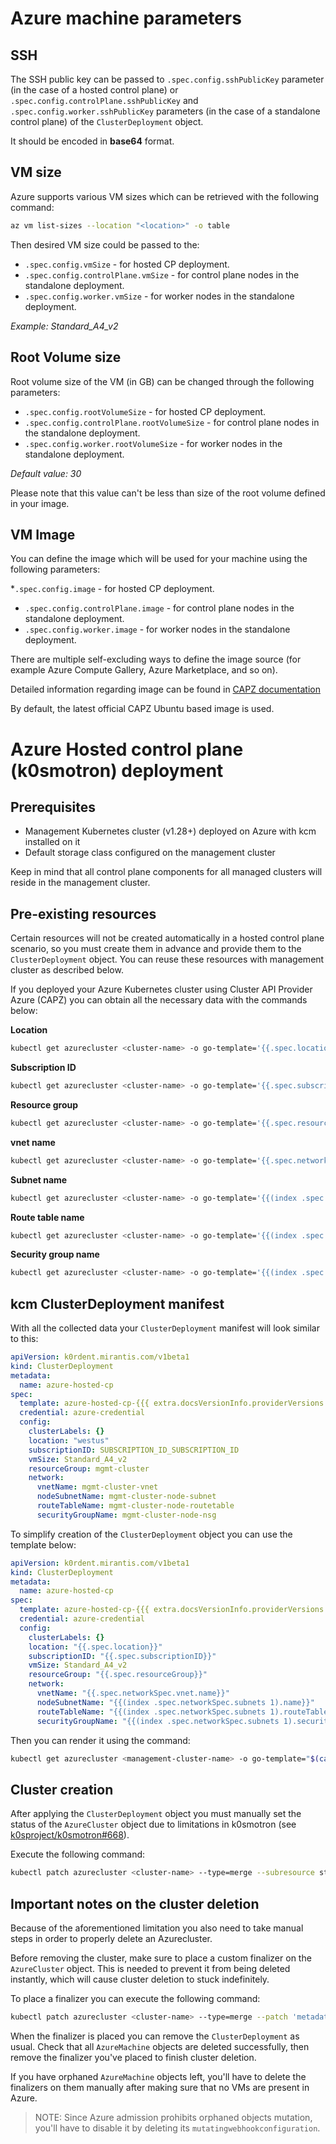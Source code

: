 # Azure machine parameters

## SSH

The SSH public key can be passed to `.spec.config.sshPublicKey` 
parameter (in the case of a hosted control plane) or `.spec.config.controlPlane.sshPublicKey` and
`.spec.config.worker.sshPublicKey` parameters (in the case of a standalone control plane)
of the `ClusterDeployment` object.

It should be encoded in **base64** format.

## VM size

Azure supports various VM sizes which can be retrieved with the following
command:

```bash
az vm list-sizes --location "<location>" -o table
```

Then desired VM size could be passed to the:

* `.spec.config.vmSize` - for hosted CP deployment.
* `.spec.config.controlPlane.vmSize` - for control plane nodes in the standalone
  deployment.
* `.spec.config.worker.vmSize` - for worker nodes in the standalone deployment.

*Example: Standard_A4_v2*

## Root Volume size

Root volume size of the VM (in GB) can be changed through the following
parameters:

* `.spec.config.rootVolumeSize` - for hosted CP deployment.
* `.spec.config.controlPlane.rootVolumeSize` - for control plane nodes in the
  standalone deployment.
* `.spec.config.worker.rootVolumeSize` - for worker nodes in the standalone
  deployment.

*Default value: 30*

Please note that this value can't be less than size of the root volume 
defined in your image.

## VM Image

You can define the image which will be used for your machine using the following
parameters:

*`.spec.config.image` - for hosted CP deployment.
* `.spec.config.controlPlane.image` - for control plane nodes in the standalone
  deployment.
* `.spec.config.worker.image` - for worker nodes in the standalone deployment.

There are multiple self-excluding ways to define the image source (for example Azure
Compute Gallery, Azure Marketplace, and so on).

Detailed information regarding image can be found in [CAPZ documentation](https://capz.sigs.k8s.io/self-managed/custom-images)

By default, the latest official CAPZ Ubuntu based image is used.

# Azure Hosted control plane (k0smotron) deployment

## Prerequisites

*   Management Kubernetes cluster (v1.28+) deployed on Azure with kcm installed
    on it
*   Default storage class configured on the management cluster

Keep in mind that all control plane components for all managed clusters will
reside in the management cluster.

## Pre-existing resources

Certain resources will not be created automatically in a hosted control plane
scenario, so you must create them in advance and provide them to  the `ClusterDeployment`
object. You can reuse these resources with management cluster as described
below.

If you deployed your Azure Kubernetes cluster using Cluster API Provider Azure
(CAPZ) you can obtain all the necessary data with the commands below:

**Location**

```bash
kubectl get azurecluster <cluster-name> -o go-template='{{.spec.location}}'
```

**Subscription ID**

```bash
kubectl get azurecluster <cluster-name> -o go-template='{{.spec.subscriptionID}}'
```

**Resource group**

```bash
kubectl get azurecluster <cluster-name> -o go-template='{{.spec.resourceGroup}}'
```

**vnet name**

```bash
kubectl get azurecluster <cluster-name> -o go-template='{{.spec.networkSpec.vnet.name}}'
```

**Subnet name**

```bash
kubectl get azurecluster <cluster-name> -o go-template='{{(index .spec.networkSpec.subnets 1).name}}'
```

**Route table name**

```bash
kubectl get azurecluster <cluster-name> -o go-template='{{(index .spec.networkSpec.subnets 1).routeTable.name}}'
```

**Security group name**

```bash
kubectl get azurecluster <cluster-name> -o go-template='{{(index .spec.networkSpec.subnets 1).securityGroup.name}}'
```



## kcm ClusterDeployment manifest

With all the collected data your `ClusterDeployment` manifest will look similar to this:

```yaml
apiVersion: k0rdent.mirantis.com/v1beta1
kind: ClusterDeployment
metadata:
  name: azure-hosted-cp
spec:
  template: azure-hosted-cp-{{{ extra.docsVersionInfo.providerVersions.dashVersions.azureHostedCpCluster }}}
  credential: azure-credential
  config:
    clusterLabels: {}
    location: "westus"
    subscriptionID: SUBSCRIPTION_ID_SUBSCRIPTION_ID
    vmSize: Standard_A4_v2
    resourceGroup: mgmt-cluster
    network:
      vnetName: mgmt-cluster-vnet
      nodeSubnetName: mgmt-cluster-node-subnet
      routeTableName: mgmt-cluster-node-routetable
      securityGroupName: mgmt-cluster-node-nsg
```

To simplify creation of the `ClusterDeployment` object you can use the template below:

```yaml
apiVersion: k0rdent.mirantis.com/v1beta1
kind: ClusterDeployment
metadata:
  name: azure-hosted-cp
spec:
  template: azure-hosted-cp-{{{ extra.docsVersionInfo.providerVersions.dashVersions.azureHostedCpCluster }}}
  credential: azure-credential
  config:
    clusterLabels: {}
    location: "{{.spec.location}}"
    subscriptionID: "{{.spec.subscriptionID}}"
    vmSize: Standard_A4_v2
    resourceGroup: "{{.spec.resourceGroup}}"
    network:
      vnetName: "{{.spec.networkSpec.vnet.name}}"
      nodeSubnetName: "{{(index .spec.networkSpec.subnets 1).name}}"
      routeTableName: "{{(index .spec.networkSpec.subnets 1).routeTable.name}}"
      securityGroupName: "{{(index .spec.networkSpec.subnets 1).securityGroup.name}}"
```

Then you can render it using the command:

```bash
kubectl get azurecluster <management-cluster-name> -o go-template="$(cat template.yaml)"
```

## Cluster creation

After applying the `ClusterDeployment` object you must manually set the status of
the `AzureCluster` object due to limitations in k0smotron (see
[k0sproject/k0smotron#668](https://github.com/k0sproject/k0smotron/issues/668)).

Execute the following command:

```bash
kubectl patch azurecluster <cluster-name> --type=merge --subresource status --patch 'status: {ready: true}'
```

## Important notes on the cluster deletion

Because of the aforementioned limitation you also need to take manual steps in
order to properly delete an Azurecluster.

Before removing the cluster, make sure to place a custom finalizer on the
`AzureCluster` object. This is needed to prevent it from being deleted instantly,
which will cause cluster deletion to stuck indefinitely.

To place a finalizer you can execute the following command:

```bash
kubectl patch azurecluster <cluster-name> --type=merge --patch 'metadata: {finalizers: [manual]}'
```

When the finalizer is placed you can remove the `ClusterDeployment` as usual. Check that
all `AzureMachine` objects are deleted successfully, then remove the finalizer you've
placed to finish cluster deletion.

If you have orphaned `AzureMachine` objects left, you'll have to delete the finalizers on
them manually after making sure that no VMs are present in Azure.

> NOTE:
> Since Azure admission prohibits orphaned objects mutation, you'll have to disable
> it by deleting its `mutatingwebhookconfiguration`.
